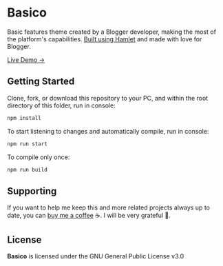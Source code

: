 # Basico

Basic features theme created by a Blogger developer, making the most of the platform's capabilities. [Built using Hamlet](https://github.com/zkreations/hamlet) and made with love for Blogger.

[Live Demo &rarr;](https://basico.zkreations.com/)

## Getting Started

Clone, fork, or download this repository to your PC, and within the root directory of this folder, run in console:

```bash
npm install
```

To start listening to changes and automatically compile, run in console:

```bash
npm run start
```

To compile only once:

```bash
npm run build
```

## Supporting

If you want to help me keep this and more related projects always up to date, you can [buy me a coffee](https://ko-fi.com/zkreations) ☕. I will be very grateful 👏.

## License

**Basico** is licensed under the GNU General Public License v3.0
